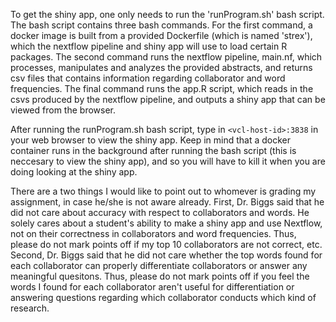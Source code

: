 To get the shiny app, one only needs to run the 'runProgram.sh' bash script. The bash script contains three bash commands. For the first command, a docker image is built from a provided Dockerfile (which is named 'strex'), which the nextflow pipeline and shiny app will use to load certain R packages. The second command runs the nextflow pipeline, main.nf, which processes, manipulates and analyzes the provided abstracts, and returns csv files that contains information regarding collaborator and word frequencies. The final command runs the app.R script, which reads in the csvs produced by the nextflow pipeline, and outputs a shiny app that can be viewed from the browser. 

After running the runProgram.sh bash script, type in `<vcl-host-id>:3838` in your web browser to view the shiny app. Keep in mind that a docker container runs in the background after running the bash script (this is neccesary to view the shiny app), and so you will have to kill it when you are doing looking at the shiny app. 

There are a two things I would like to point out to whomever is grading my assignment, in case he/she is not aware already. First, Dr. Biggs said that he did not care about accuracy with respect to collaborators and words. He solely cares about a student's ability to make a shiny app and use Nextflow, not on their correctness in collaborators and word frequencies. Thus, please do not mark points off if my top 10 collaborators are not correct, etc. Second, Dr. Biggs said that he did not care whether the top words found for each collaborator can properly differentiate collaborators or answer any meaningful quesitons. Thus, please do not mark points off if you feel the words I found for each collaborator aren't useful for differentiation or answering questions regarding which collaborator conducts which kind of research.
